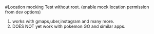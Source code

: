 #Location mocking Test without root. (enable mock location permission from dev options)
1. works with gmaps,uber,instagram and many more.
2. DOES NOT yet work with pokemon GO and similar apps.